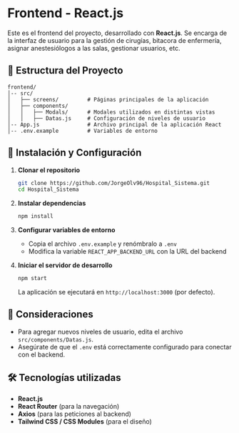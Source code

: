 # Frontend - React.js

Este es el frontend del proyecto, desarrollado con **React.js**. Se encarga de la interfaz de usuario para la gestión de cirugías, bitacora de enfermería, asignar anestesiólogos a las salas, gestionar usuarios, etc.

## 📂 Estructura del Proyecto
```
frontend/
│-- src/
│   ├── screens/         # Páginas principales de la aplicación
│   ├── components/
│   │   ├── Modals/      # Modales utilizados en distintas vistas
│   │   ├── Datas.js     # Configuración de niveles de usuario
│-- App.js               # Archivo principal de la aplicación React
│-- .env.example         # Variables de entorno
```

## 🚀 Instalación y Configuración

1. **Clonar el repositorio**
   ```bash
   git clone https://github.com/JorgeOlv96/Hospital_Sistema.git
   cd Hospital_Sistema
   ```

2. **Instalar dependencias**
   ```bash
   npm install
   ```

3. **Configurar variables de entorno**
   - Copia el archivo `.env.example` y renómbralo a `.env`
   - Modifica la variable `REACT_APP_BACKEND_URL` con la URL del backend

4. **Iniciar el servidor de desarrollo**
   ```bash
   npm start
   ```
   La aplicación se ejecutará en `http://localhost:3000` (por defecto).

## 📌 Consideraciones
- Para agregar nuevos niveles de usuario, edita el archivo `src/components/Datas.js`.
- Asegúrate de que el `.env` está correctamente configurado para conectar con el backend.

## 🛠️ Tecnologías utilizadas
- **React.js**
- **React Router** (para la navegación)
- **Axios** (para las peticiones al backend)
- **Tailwind CSS / CSS Modules** (para el diseño)
